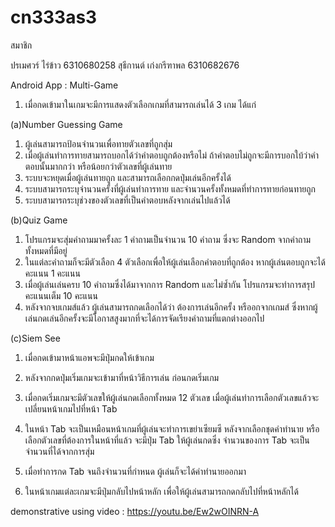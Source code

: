 # cn333as3

สมาชิก

ปรเมศวร์ ไร่ข้าว 6310680258
สุธีกานต์ เก่งกรีฑาพล 6310682676

Android App : Multi-Game

1. เมื่อกดเข้ามาในเกมจะมีการแสดงตัวเลือกเกมที่สามารถเล่นได้ 3 เกม ได้แก่

(a)Number Guessing Game
  1. ผู้เล่นสามารถป้อนจำนวนเพื่อทายตัวเลขที่ถูกสุ่ม
  2. เมื่อผู้เล่นทำการทายสามารถบอกได้ว่าคำตอบถูกต้องหรือไม่ ถ้าคำตอบไม่ถูกจะมีการบอกใบ้ว่าคำตอบนั้นมากกว่า หรือน้อยกว่าตัวเลขที่ผู้เล่นทาย
  3. ระบบจะหยุดเมื่อผู้เล่นทายถูก และสามารถเลือกกดปุ่มเล่นอีกครั้งได้
  4. ระบบสามารถระบุจำนวนครั้งที่ผู้เล่นทำการทาย และจำนวนครั้งทั้งหมดที่ทำการทายก่อนทายถูก
  5. ระบบสามารถระบุช่วงของตัวเลขที่เป็นคำตอบหลังจากเล่นไปแล้วได้
    
(b)Quiz Game
  1. โปรแกรมจะสุ่มคำถามมาครั้งละ 1 คำถามเป็นจำนวน 10 คำถาม ซึ่งจะ Random จากคำถามทั้งหมดที่มีอยู่
  2. ในแต่ละคำถามก็จะมีตัวเลือก 4 ตัวเลือกเพื่อให้ผู้เล่นเลือกคำตอบที่ถูกต้อง หากผู้เล่นตอบถูกจะได้คะแนน 1 คะแนน
  3. เมื่อผู้เล่นเล่นครบ 10 คำถามซึ่งได้มาจากการ Random และไม่ซ้ำกัน โปรแกรมจะทำการสรุปคะแนนเต็ม 10 คะแนน
  4. หลังจากจบเกมส์แล้ว ผู้เล่นสามารถกดเลือกได้ว่า ต้องการเล่นอีกครั้ง หรืออกจากเกมส์ ซึ่งหากผู้เล่นกดเล่นอีกครั้งจะมีโอกาสสูงมากที่จะได้การจัดเรียงคำถามที่แตกต่างออกไป
    
(c)Siem See
  1. เมื่อกดเข้ามาหน้าแอพจะมีปุ่มกดให้เข้าเกม
  2. หลังจากกดปุ่มเริ่มเกมจะเข้ามาที่หน้าวิธีการเล่น ก่อนกดเริ่มเกม
  3. เมื่อกดเริ่มเกมจะมีตัวเลขให้ผู้เล่นกดเลือกทั้งหมด 12 ตัวเลข เมื่อผู้เล่นทำการเลือกตัวเลขแล้วจะเปลี่ยนหน้าเกมไปที่หน้า Tab
  4. ในหน้า Tab จะเป็นเหมือนหน้าเกมที่ผู้เล่นจะทำการเขย่าเซียมซี หลังจากเลือกชุดคำทำนาย หรือเลือกตัวเลขที่ต้องการในหน้าที่แล้ว จะมีปุ่ม Tab ให้ผู้เล่นกดซึ่ง
    จำนวนของการ Tab จะเป็นจำนวนที่ได้จากการสุ่ม 
  5. เมื่อทำการกด Tab จนถึงจำนวนที่กำหนด ผู้เล่นก็จะได้คำทำนายออกมา
    
2. ในหน้าเกมแต่ละเกมจะมีปุ่มกลับไปหน้าหลัก เพื่อให้ผู้เล่นสามารถกดกลับไปที่หน้าหลักได้ 

demonstrative using video : https://youtu.be/Ew2wOINRN-A
